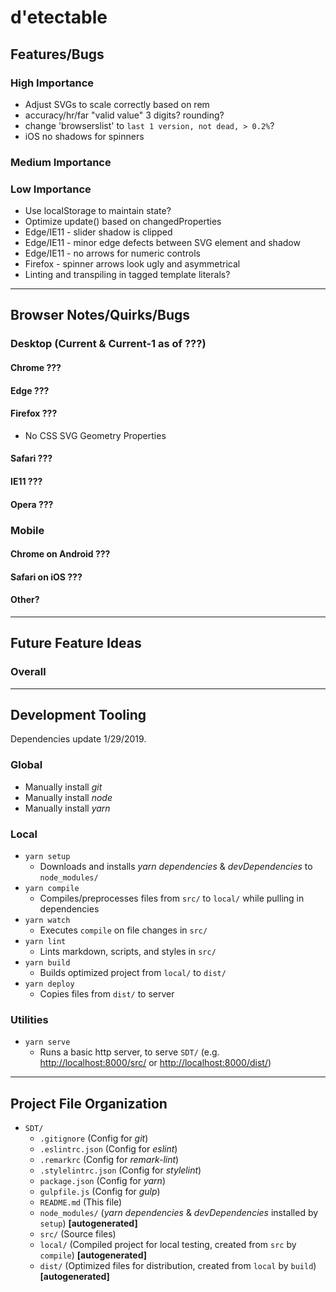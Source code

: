 <!--lint disable first-level-heading -->
# d'etectable
<!--lint enable first-level-heading -->

## Features/Bugs

### High Importance

- Adjust SVGs to scale correctly based on rem
- accuracy/hr/far "valid value" 3 digits? rounding?
- change 'browserslist' to `last 1 version, not dead, > 0.2%`?
- iOS no shadows for spinners

### Medium Importance

### Low Importance

- Use localStorage to maintain state?
- Optimize update() based on changedProperties
- Edge/IE11 - slider shadow is clipped
- Edge/IE11 - minor edge defects between SVG element and shadow
- Edge/IE11 - no arrows for numeric controls
- Firefox - spinner arrows look ugly and asymmetrical
- Linting and transpiling in tagged template literals?

---

## Browser Notes/Quirks/Bugs

### Desktop (Current & Current-1 as of ???)

#### Chrome ???

#### Edge ???

#### Firefox ???

- No CSS SVG Geometry Properties

#### Safari ???

#### IE11 ???

#### Opera ???

### Mobile

#### Chrome on Android ???

#### Safari on iOS ???

#### Other?

---

## Future Feature Ideas

### Overall

---

## Development Tooling

Dependencies update 1/29/2019.

### Global

- Manually install *git*
- Manually install *node*
- Manually install *yarn*

### Local

- `yarn setup`
  - Downloads and installs *yarn dependencies* & *devDependencies* to `node_modules/`
- `yarn compile`
  - Compiles/preprocesses files from `src/` to `local/` while pulling in dependencies
- `yarn watch`
  - Executes `compile` on file changes in `src/`
- `yarn lint`
  - Lints markdown, scripts, and styles in `src/`
- `yarn build`
  - Builds optimized project from `local/` to `dist/`
- `yarn deploy`
  - Copies files from `dist/` to server

### Utilities

- `yarn serve`
  - Runs a basic http server, to serve `SDT/` (e.g. <http://localhost:8000/src/> or <http://localhost:8000/dist/>)

---

## Project File Organization

- `SDT/`
  - `.gitignore` (Config for *git*)
  - `.eslintrc.json` (Config for *eslint*)
  - `.remarkrc` (Config for *remark-lint*)
  - `.stylelintrc.json` (Config for *stylelint*)
  - `package.json` (Config for *yarn*)
  - `gulpfile.js` (Config for *gulp*)
  - `README.md` (This file)
  - `node_modules/` (*yarn dependencies* & *devDependencies* installed by `setup`)
    **\[autogenerated\]**
  - `src/` (Source files)
  - `local/` (Compiled project for local testing, created from `src` by `compile`)
    **\[autogenerated\]**
  - `dist/` (Optimized files for distribution, created from `local` by `build`)
    **\[autogenerated\]**
